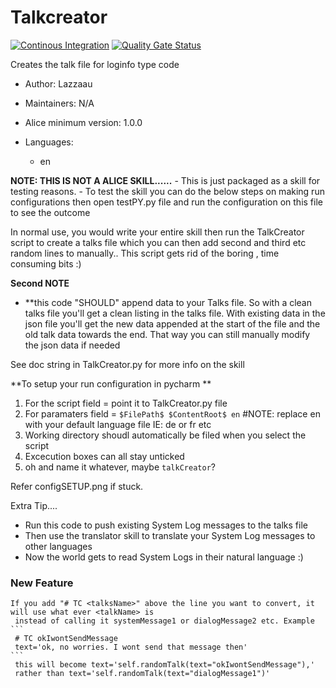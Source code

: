 # Talkcreator

[![Continous Integration](https://gitlab.com/project-alice-assistant/skills/skill_Talkcreator/badges/master/pipeline.svg)](https://gitlab.com/project-alice-assistant/skills/skill_Talkcreator/pipelines/latest) [![Quality Gate Status](https://sonarcloud.io/api/project_badges/measure?project=project-alice-assistant_skill_Talkcreator&metric=alert_status)](https://sonarcloud.io/dashboard?id=project-alice-assistant_skill_Talkcreator)

Creates the talk file for loginfo type code

- Author: Lazzaau
- Maintainers: N/A
- Alice minimum version: 1.0.0
- Languages:

  - en

**NOTE: THIS IS NOT A ALICE SKILL......**
    - This is just packaged as a skill for testing reasons.
    - To test the skill you can do the below steps on making run configurations
        then open testPY.py file and run the configuration on this file to see the outcome
        
In normal use, you would write your entire skill then run the TalkCreator script
 to create a talks file which you can then add second and third etc random lines to manually..
 This script gets rid of the boring , time consuming bits :)

**Second NOTE**

 - **this code "SHOULD" append data to your Talks file. So with a clean talks file you'll get a clean listing in the 
 talks file. With existing data in the json file you'll get the new data appended at the start of the file
  and the old talk data towards the end. That way you can still manually modify the json data if needed

See doc string in TalkCreator.py for more info on the skill

**To setup your run configuration in pycharm **

1. For the script field = point it to TalkCreator.py file
2. For paramaters field  = ```$FilePath$ $ContentRoot$ en``` #NOTE: replace en with your default language file IE: de or fr etc
3. Working directory shoudl automatically be filed when you select the script
4. Excecution boxes can all stay unticked
5. oh and name it whatever, maybe ```talkCreator```?

Refer configSETUP.png if stuck.

Extra Tip....

- Run this code to push existing System Log messages to the talks file
- Then use the translator skill to translate your System Log messages to other languages
- Now the world gets to read System Logs in their natural language :)

### New Feature

    If you add "# TC <talksName>" above the line you want to convert, it will use what ever <talkName> is
	 instead of calling it systemMessage1 or dialogMessage2 etc. Example
    ```
	 # TC okIwontSendMessage
	 text='ok, no worries. I wont send that message then'
    ```
	 this will become text='self.randomTalk(text="okIwontSendMessage"),'
	 rather than text='self.randomTalk(text="dialogMessage1")'



